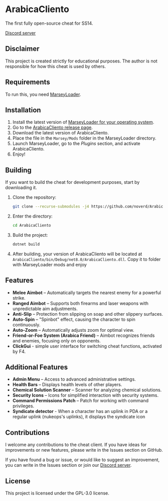 # ArabicaCliento
The first fully open-source cheat for SS14.

[Discord server](https://discord.gg/QrgHRM2p37)

## Disclaimer
This project is created strictly for educational purposes. The author is not responsible for how this cheat is used by others.

## Requirements
To run this, you need [MarseyLoader](https://github.com/ValidHunters/Marseyloader).

## Installation
1. Install the latest version of [MarseyLoader for your operating system](https://github.com/ValidHunters/Marseyloader/releases).
2. Go to the [ArabicaCliento release page](https://github.com/noverd/ArabicaCliento/releases).
3. Download the latest version of ArabicaCliento.
4. Place the file in the `Marsey/Mods` folder in the MarseyLoader directory.
5. Launch MarseyLoader, go to the *Plugins* section, and activate ArabicaCliento.
6. Enjoy!

## Building
If you want to build the cheat for development purposes, start by downloading it.

1. Clone the repository:
    ```bash
    git clone --recurse-submodules -j4 https://github.com/noverd/ArabicaCliento.git
    ```
2. Enter the directory:
    ```bash
    cd ArabicaCliento
    ```
3. Build the project:
    ```bash
    dotnet build
    ```
4. After building, your version of ArabicaCliento will be located at `ArabicaCliento/bin/Debug/net8.0/ArabicaCliento.dll`. Copy it to folder with MarseyLoader mods and enjoy

## Features

- **Melee Aimbot** – Automatically targets the nearest enemy for a powerful strike.
- **Ranged Aimbot** – Supports both firearms and laser weapons with unpredictable aim adjustments.
- **Anti-Slip** – Protection from slipping on soap and other slippery surfaces.
- **Auto-Spin** – "Spinbot" effect, causing the character to spin continuously.
- **Auto-Zoom** – Automatically adjusts zoom for optimal view.
- **Friend-or-Foe System (Arabica Friend)** – Aimbot recognizes friends and enemies, focusing only on opponents.
- **ClickGui** - simple user interface for switching cheat functions, activated by F4.

## Additional Features

- **Admin Menu** – Access to advanced administrative settings.
- **Health Bars** – Displays health levels of other players.
- **Chemical Solution Scanner** – Scanner for analyzing chemical solutions.
- **Security Icons** – Icons for simplified interaction with security systems.
- **Command Permissions Patch** – Patch for working with command privileges.
- **Syndicate detector** - When a character has an uplink in PDA or a regular uplink (nukeops's uplinks), it displays the syndicate icon

## Contributions
I welcome any contributions to the cheat client. If you have ideas for improvements or new features, please write in the Issues section on GitHub.

If you have found a bug or issue, or would like to suggest an improvement, you can write in the Issues section or join our [Discord server](https://discord.gg/QrgHRM2p37).

## License
This project is licensed under the GPL-3.0 license.
